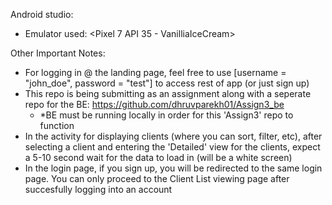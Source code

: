 Android studio:
  - Emulator used: <Pixel 7 API 35 - VanilliaIceCream>

Other Important Notes:
- For logging in @ the landing page, feel free to use [username = "john_doe", password = "test"] to access rest of app (or just sign up)
- This repo is being submitting as an assignment along with a seperate repo for the  BE: https://github.com/dhruvparekh01/Assign3_be
    - *BE must be running locally in order for this 'Assign3' repo to function
- In the activity for displaying clients (where you can sort, filter, etc), after selecting a client and entering the 'Detailed' view for the clients, expect a 5-10 second wait for the data to load in (will be a white screen)
- In the login page, if you sign up, you will be redirected to the same login page. You can only proceed to the Client List viewing page after succesfully logging into an account
